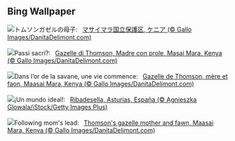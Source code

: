 ## Bing Wallpaper
![](https://www.bing.com/th?id=OHR.ThomsonGazelle_JA-JP8883266814_UHD.jpg&w=1000)トムソンガゼルの母子:&nbsp;&ensp;[マサイマラ国立保護区, ケニア (© Gallo Images/DanitaDelimont.com)](https://www.bing.com/th?id=OHR.ThomsonGazelle_JA-JP8883266814_UHD.jpg)
<br><br/>
![](https://www.bing.com/th?id=OHR.ThomsonGazelle_IT-IT0397264762_UHD.jpg&w=1000)Passi sacri?:&nbsp;&ensp;[Gazelle di Thomson, Madre con prole, Masai Mara, Kenya (© Gallo Images/DanitaDelimont.com)](https://www.bing.com/th?id=OHR.ThomsonGazelle_IT-IT0397264762_UHD.jpg)
<br><br/>
![](https://www.bing.com/th?id=OHR.ThomsonGazelle_FR-FR0750503899_UHD.jpg&w=1000)Dans l’or de la savane, une vie commence:&nbsp;&ensp;[Gazelle de Thomson, mère et faon, Maasai Mara, Kenya (© Gallo Images/DanitaDelimont.com)](https://www.bing.com/th?id=OHR.ThomsonGazelle_FR-FR0750503899_UHD.jpg)
<br><br/>
![](https://www.bing.com/th?id=OHR.RibadesellaSummer_ES-ES5366585834_UHD.jpg&w=1000)¡Un mundo ideal!:&nbsp;&ensp;[Ribadesella, Asturias, España (© Agnieszka Glowala/iStock/Getty Images Plus)](https://www.bing.com/th?id=OHR.RibadesellaSummer_ES-ES5366585834_UHD.jpg)
<br><br/>
![](https://www.bing.com/th?id=OHR.ThomsonGazelle_EN-GB4953743424_UHD.jpg&w=1000)Following mom's lead:&nbsp;&ensp;[Thomson's gazelle mother and fawn, Maasai Mara, Kenya (© Gallo Images/DanitaDelimont.com)](https://www.bing.com/th?id=OHR.ThomsonGazelle_EN-GB4953743424_UHD.jpg)
<br><br/>
